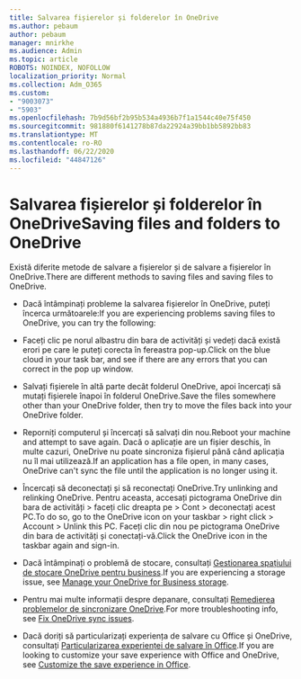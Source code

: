 ```yaml
---
title: Salvarea fișierelor și folderelor în OneDrive
ms.author: pebaum
author: pebaum
manager: mnirkhe
ms.audience: Admin
ms.topic: article
ROBOTS: NOINDEX, NOFOLLOW
localization_priority: Normal
ms.collection: Adm_O365
ms.custom:
- "9003073"
- "5903"
ms.openlocfilehash: 7b9d56bf2b95b534a4936b7f1a1544c40e75f450
ms.sourcegitcommit: 981880f6141278b87da22924a39bb1bb5892bb83
ms.translationtype: MT
ms.contentlocale: ro-RO
ms.lasthandoff: 06/22/2020
ms.locfileid: "44847126"
---
```

# <a name="saving-files-and-folders-to-onedrive"></a><span data-ttu-id="7ebae-102">Salvarea fișierelor și folderelor în OneDrive</span><span class="sxs-lookup"><span data-stu-id="7ebae-102">Saving files and folders to OneDrive</span></span>

<span data-ttu-id="7ebae-103">Există diferite metode de salvare a fișierelor și de salvare a fișierelor în OneDrive.</span><span class="sxs-lookup"><span data-stu-id="7ebae-103">There are different methods to saving files and saving files to OneDrive.</span></span>

- <span data-ttu-id="7ebae-104">Dacă întâmpinați probleme la salvarea fișierelor în OneDrive, puteți încerca următoarele:</span><span class="sxs-lookup"><span data-stu-id="7ebae-104">If you are experiencing problems saving files to OneDrive, you can try the following:</span></span>

- <span data-ttu-id="7ebae-105">Faceți clic pe norul albastru din bara de activități și vedeți dacă există erori pe care le puteți corecta în fereastra pop-up.</span><span class="sxs-lookup"><span data-stu-id="7ebae-105">Click on the blue cloud in your task bar, and see if there are any errors that you can correct in the pop up window.</span></span>
- <span data-ttu-id="7ebae-106">Salvați fișierele în altă parte decât folderul OneDrive, apoi încercați să mutați fișierele înapoi în folderul OneDrive.</span><span class="sxs-lookup"><span data-stu-id="7ebae-106">Save the files somewhere other than your OneDrive folder, then try to move the files back into your OneDrive folder.</span></span>
- <span data-ttu-id="7ebae-107">Reporniți computerul și încercați să salvați din nou.</span><span class="sxs-lookup"><span data-stu-id="7ebae-107">Reboot your machine and attempt to save again.</span></span> <span data-ttu-id="7ebae-108">Dacă o aplicație are un fișier deschis, în multe cazuri, OneDrive nu poate sincroniza fișierul până când aplicația nu îl mai utilizează.</span><span class="sxs-lookup"><span data-stu-id="7ebae-108">If an application has a file open, in many cases, OneDrive can't sync the file until the application is no longer using it.</span></span>
- <span data-ttu-id="7ebae-109">Încercați să deconectați și să reconectați OneDrive.</span><span class="sxs-lookup"><span data-stu-id="7ebae-109">Try unlinking and relinking OneDrive.</span></span> <span data-ttu-id="7ebae-110">Pentru aceasta, accesați pictograma OneDrive din bara de activități > faceți clic dreapta pe > Cont > deconectați acest PC.</span><span class="sxs-lookup"><span data-stu-id="7ebae-110">To do so, go to the OneDrive icon on your taskbar > right click > Account > Unlink this PC.</span></span> <span data-ttu-id="7ebae-111">Faceți clic din nou pe pictograma OneDrive din bara de activități și conectați-vă.</span><span class="sxs-lookup"><span data-stu-id="7ebae-111">Click the OneDrive icon in the taskbar again and sign-in.</span></span>
- <span data-ttu-id="7ebae-112">Dacă întâmpinați o problemă de stocare, consultați [Gestionarea spațiului de stocare OneDrive pentru business](https://support.microsoft.com/office/31519161-059c-4764-b6f8-f5cd29f7fe68).</span><span class="sxs-lookup"><span data-stu-id="7ebae-112">If you are experiencing a storage issue, see  [Manage your OneDrive for Business storage](https://support.microsoft.com/office/31519161-059c-4764-b6f8-f5cd29f7fe68).</span></span>
- <span data-ttu-id="7ebae-113">Pentru mai multe informații despre depanare, consultați [Remedierea problemelor de sincronizare OneDrive](https://docs.microsoft.com/alchemyinsights/fix-onedrive-sync-issues).</span><span class="sxs-lookup"><span data-stu-id="7ebae-113">For more troubleshooting info, see  [Fix OneDrive sync issues](https://docs.microsoft.com/alchemyinsights/fix-onedrive-sync-issues).</span></span>  
- <span data-ttu-id="7ebae-114">Dacă doriți să particularizați experiența de salvare cu Office și OneDrive, consultați [Particularizarea experienței de salvare în Office](https://support.microsoft.com/office/786200a7-f5f2-4d26-a3ae-b78c60dd5d3b).</span><span class="sxs-lookup"><span data-stu-id="7ebae-114">If you are looking to customize your save experience with Office and OneDrive, see  [Customize the save experience in Office](https://support.microsoft.com/office/786200a7-f5f2-4d26-a3ae-b78c60dd5d3b).</span></span>
